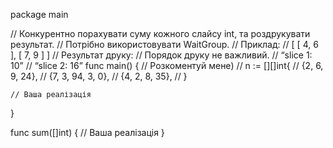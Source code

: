 package main

// Конкурентно порахувати суму кожного слайсу int, та роздрукувати результат.
// Потрібно використовувати WaitGroup.
// Приклад:
// [ [ 4, 6 ], [ 7, 9 ] ]
// Результат друку:
// Порядок друку не важливий.
// “slice 1: 10”
// “slice 2: 16”
func main() {
	// Розкоментуй мене)
	// n := [][]int{
	// 	{2, 6, 9, 24},
	// 	{7, 3, 94, 3, 0},
	// 	{4, 2, 8, 35},
	// }

	// Ваша реалізація
}

func sum([]int) {
	// Ваша реалізація
}